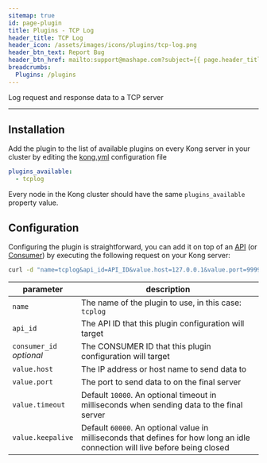 ```yaml
---
sitemap: true
id: page-plugin
title: Plugins - TCP Log
header_title: TCP Log
header_icon: /assets/images/icons/plugins/tcp-log.png
header_btn_text: Report Bug
header_btn_href: mailto:support@mashape.com?subject={{ page.header_title }} Plugin Bug
breadcrumbs:
  Plugins: /plugins
---
```


Log request and response data to a TCP server

---

## Installation

<!---
Make sure every Kong server in your cluster has the required dependency by executing:

```bash
$ kong install tcplog
```
-->

Add the plugin to the list of available plugins on every Kong server in your cluster by editing the [kong.yml](/docs/{{site.data.kong_latest.version}}/getting-started/configuration) configuration file

```yaml
plugins_available:
  - tcplog
```

Every node in the Kong cluster should have the same `plugins_available` property value.

## Configuration

Configuring the plugin is straightforward, you can add it on top of an [API](/docs/{{site.data.kong_latest.version}}/api/#api-object) (or [Consumer](/docs/{{site.data.kong_latest.version}}/api/#consumer-object)) by executing the following request on your Kong server:

```bash
curl -d "name=tcplog&api_id=API_ID&value.host=127.0.0.1&value.port=9999&value.timeout=1000&value.keepalive=1000" http://kong:8001/plugins_configurations/
```

parameter                               | description
 ---                                    | ---
`name`                                  | The name of the plugin to use, in this case: `tcplog`
`api_id`                                | The API ID that this plugin configuration will target
`consumer_id`<br>*optional*             | The CONSUMER ID that this plugin configuration will target
`value.host`                            | The IP address or host name to send data to
`value.port`                            | The port to send data to on the final server
`value.timeout`                         | Default `10000`. An optional timeout in milliseconds when sending data to the final server
`value.keepalive`                       | Default `60000`. An optional value in milliseconds that defines for how long an idle connection will live before being closed
